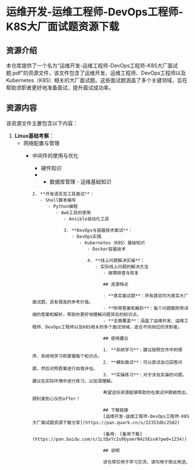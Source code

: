 # 运维开发-运维工程师-DevOps工程师-K8S大厂面试题资源下载

## 资源介绍

本仓库提供了一个名为“运维开发-运维工程师-DevOps工程师-K8S大厂面试题.pdf”的资源文件，该文件包含了运维开发、运维工程师、DevOps工程师以及Kubernetes（K8S）相关的大厂面试题。这些面试题涵盖了多个关键领域，旨在帮助求职者更好地准备面试，提升面试成功率。

## 资源内容

该资源文件主要包含以下内容：

1. **Linux基础考察**：
   - 网络配置与管理
      - 中间件的使用与优化
         - 硬件知识
         -    - 数据库管理
            - 运维基础知识

            2. **开发语言及工具面试**：
               - Shell脚本编写
                  - Python编程
                     - Awk工具的使用
                        - Ansible自动化工具

                        3. **DevOps与容器技术面试**：
                           - DevOps实践
                              - Kubernetes（K8S）基础知识
                                 - Docker容器技术

                                 4. **线上问题解决实操**：
                                    - 实际线上问题的解决方法
                                       - 故障排查与恢复

                                       ## 资源特点

                                       - **真实面试题**：所有题目均为真实大厂面试题，具有很高的参考价值。
                                       - **附带答案和解析**：每个问题都附带详细的答案和解析，帮助你更好地理解问题背后的知识点。
                                       - **全面覆盖**：涵盖了运维开发、运维工程师、DevOps工程师以及K8S相关的多个面试领域，适合不同岗位的求职者。

                                       ## 使用建议

                                       1. **系统学习**：建议按照文件中的顺序，系统地学习和掌握每个知识点。
                                       2. **模拟面试**：可以尝试自己回答问题，然后对照答案进行自我评估。
                                       3. **实操练习**：对于涉及实操的问题，建议在实际环境中进行练习，以加深理解。

                                       希望这份资源能够帮助你在面试中脱颖而出，顺利拿到心仪的offer！

                                       ## 下载链接
                                       [运维开发-运维工程师-DevOps工程师-K8S大厂面试题资源下载分享](https://pan.quark.cn/s/22353d6c2582) 

                                       (备用: [备用下载](https://pan.baidu.com/s/1LtQxYc2u9byaerN4zSEsvA?pwd=1234))

                                       ## 说明

                                       该仓库仅用于学习交流，请勿用于商业用途。
